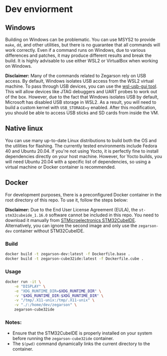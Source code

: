 # Dev enviorment

## Windows

Building on Windows can be problematic. You can use MSYS2 to provide `make`, `dd`, and other utilities, but there is no guarantee that all commands will work correctly. Even if a command runs on Windows, due to various differences and patches, it may produce different results and break the build. It is highly advisable to use either WSL2 or VirtualBox when working on Windows.

**Disclaimer:** Many of the commands related to Zegarson rely on USB access. By default, Windows isolates USB access from the WSL2 virtual machine. To pass through USB devices, you can use the [wsl-usb-gui tool](https://gitlab.com/alelec/wsl-usb-gui). This will allow devices like JTAG debuggers and UART probes to work out of the box. However, due to the fact that Windows isolates USB by default, Microsoft has disabled USB storage in WSL2. As a result, you will need to build a custom kernel with `USB_STORAGE=y` enabled. After this modification, you should be able to access USB sticks and SD cards from inside the VM.

## Native linux

You can use many up-to-date Linux distributions to build both the OS and the utilities for flashing. The currently tested environments include Fedora 40 and Ubuntu 20.04. If you're not using Yocto, it is perfectly fine to install dependencies directly on your host machine. However, for Yocto builds, you will need Ubuntu 20.04 with a specific list of dependencies, so using a virtual machine or Docker container is recommended.

## Docker

For development purposes, there is a preconfigured Docker container in the root directory of this repo. To use it, follow the steps below:

**Disclaimer:** Due to the End User License Agreement (EULA), the `st-stm32cubeide_1.16.0` software cannot be included in this repo. You need to download it manually from [STMicroelectronics STM32CubeIDE](https://www.st.com/en/development-tools/stm32cubeide.html). Alternatively, you can ignore the second image and only use the `zegarson-dev` container without STM32CubeIDE.

### Build

```sh
docker build -t zegarson-dev:latest -f Dockerfile.base .
docker build -t zegarson-cube32ide:latest -f Dockerfile.cube .
```

### Usage

```sh
docker run -it \
    -e "DISPLAY" \
    -e "XDG_RUNTIME_DIR=$XDG_RUNTIME_DIR" \
    -v "$XDG_RUNTIME_DIR:$XDG_RUNTIME_DIR" \
    -v "/tmp/.X11-unix:/tmp/.X11-unix" \
    -v "./:/home/dev/zegarson" \
    zegarson-cube32ide
```

### Notes:

- Ensure that the STM32CubeIDE is properly installed on your system before running the `zegarson-cube32ide` container.
- The `$(pwd)` command dynamically links the current directory to the container.
